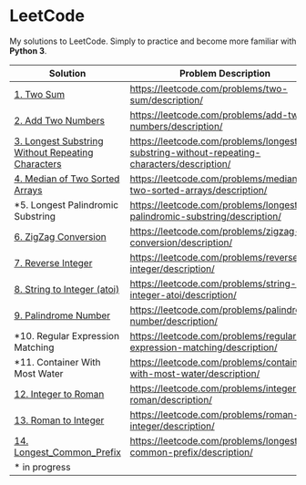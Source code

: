 # LeetCode
My solutions to LeetCode. Simply to practice and become more familiar with __Python 3__.

Solution | Problem Description
--- | ---
[1. Two Sum](/Solutions/1_Two_Sum.py) | https://leetcode.com/problems/two-sum/description/
[2. Add Two Numbers](/Solutions/2_Add_Two_Numbers.py) | https://leetcode.com/problems/add-two-numbers/description/
[3. Longest Substring Without Repeating Characters](/Solutions/3_Longest_Substring_Without_Repeating_Characters.py) | https://leetcode.com/problems/longest-substring-without-repeating-characters/description/
[4. Median of Two Sorted Arrays](/Solutions/4_Median_of_Two_Sorted_Arrays.py) | https://leetcode.com/problems/median-of-two-sorted-arrays/description/
\*5. Longest Palindromic Substring | https://leetcode.com/problems/longest-palindromic-substring/description/
[6. ZigZag Conversion](/Solutions/6_ZigZag_Conversion.py) | https://leetcode.com/problems/zigzag-conversion/description/
[7. Reverse Integer](/Solutions/7_Reverse_Integer.py) | https://leetcode.com/problems/reverse-integer/description/
[8. String to Integer (atoi)](/Solutions/8_String_to_Integer_(atoi)) | https://leetcode.com/problems/string-to-integer-atoi/description/
[9. Palindrome Number](/Solutions/9_Palindrome_Number) | https://leetcode.com/problems/palindrome-number/description/
\*10. Regular Expression Matching | https://leetcode.com/problems/regular-expression-matching/description/
\*11. Container With Most Water | https://leetcode.com/problems/container-with-most-water/description/
[12. Integer to Roman](/Solutions/12_Integer_to_Roman) | https://leetcode.com/problems/integer-to-roman/description/
[13. Roman to Integer](/Solutions/13_Roman_to_Integer) | https://leetcode.com/problems/roman-to-integer/description/
[14. Longest_Common_Prefix](/Solutions/14_Longest_Common_Prefix) | https://leetcode.com/problems/longest-common-prefix/description/
 | \* in progress
